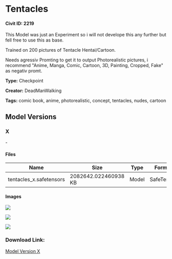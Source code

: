 # Tentacles

#### Civit ID: 2219

<p>This Model was just an Experiment so i will not develope this any further but fell free to use this as base.</p><p>Trained on 200 pictures of Tentacle Hentai/Cartoon.</p><p>Needs agressiv Promting to get it to output Photorealistic pictures, i recommend "Anime, Manga, Comic, Cartoon, 3D, Painting, Cropped, Fake" as negativ promt.</p>

**Type:** Checkpoint

**Creator:** DeadManWalking

**Tags:** comic book, anime, photorealistic, concept, tentacles, nudes, cartoon

## Model Versions

### X

<p>-</p>

#### Files

| Name | Size | Type | Format | Download Url | AutoV1 | AutoV2 | SHA256 | CRC32 | BLAKE3 |
| --- | --- | --- | --- | --- | --- | --- | --- | --- | --- |
| tentacles_x.safetensors | 2082642.022460938 KB | Model | SafeTensor | https://civitai.com/api/download/models/2409 | 0248DA5C | 6D00A48B4B | 6D00A48B4BE1AFC5C925DE59F298A35FCE3DD5E9EACCE818C47DDAD9D0943C55 | 51169723 | FB17E770CAC9FC91D49AAD1E4E8655ADD754708D9750E4B142592DAA0AEDB400 |

#### Images

<p><img src="https://image.civitai.com/xG1nkqKTMzGDvpLrqFT7WA/b318acf2-68de-4133-cf9e-e08687bdd800/width=450/17819.jpeg" /></p>

<p><img src="https://image.civitai.com/xG1nkqKTMzGDvpLrqFT7WA/abf58ee8-226c-44ae-4136-31f50352d400/width=450/17818.jpeg" /></p>

<p><img src="https://image.civitai.com/xG1nkqKTMzGDvpLrqFT7WA/44a8c292-22d4-4d32-7a61-3b0801c05100/width=450/17817.jpeg" /></p>

### Download Link:

[Model Version X](https://civitai.com/api/download/models/2409)

